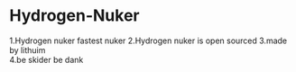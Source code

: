 # Hydrogen-Nuker
1.Hydrogen nuker fastest nuker
2.Hydrogen nuker is open sourced
3.made by lithuim                 
4.be skider be dank
